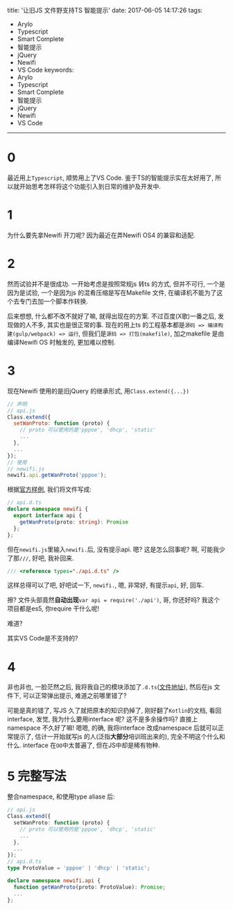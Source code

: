 title: '让旧JS 文件野支持TS 智能提示'
date: 2017-06-05 14:17:26
tags:
  - Arylo
  - Typescript
  - Smart Complete
  - 智能提示
  - jQuery
  - Newifi
  - VS Code
keywords:
  - Arylo
  - Typescript
  - Smart Complete
  - 智能提示
  - jQuery
  - Newifi
  - VS Code
---

# 0

最近用上`Typescript`, 顺势用上了VS Code. 鉴于TS的智能提示实在太好用了, 所以就开始思考怎样将这个功能引入到日常的维护及开发中.

# 1

为什么要先拿Newifi 开刀呢? 因为最近在弄Newifi OS4 的兼容和适配.

# 2

然而试验并不是很成功. 一开始考虑是按照常规js 转ts 的方式, 但并不可行, 一个是因为是试验, 一个是因为js 的混肴压缩是写在Makefile 文件, 在编译机不能为了这个去专门去加一个脚本作转换.

后来想想, 什么都不改不就好了嘛, 就得出现在的方案. 不过百度(X歌)一番之后, 发现做的人不多, 其实也是很正常的事. 现在的用上ts 的工程基本都是`源码 => 编译构建(gulp/webpack) => 运行`, 但我们是`源码 => 打包(makefile)`, 加之makefile 是由编译Newifi OS 时触发的, 更加难以控制.

# 3

现在Newifi 使用的是旧jQuery 的继承形式, 用`Class.extend({...})`

```javascript
// 声明
// api.js
Class.extend({
  setWanProto: function (proto) {
    // proto 可以使用的是'pppoe', 'dhcp', 'static'
    ...
  },
  ...
});
// 使用
// newifi.js
newifi.api.getWanProto('pppoe');
```

根据[官方样例][1], 我们将文件写成:

```typescript
// api.d.ts
declare namespace newifi {
  export interface api {
    getWanProto(proto: string): Promise
  };
};
```

但在`newifi.js`里输入`newifi.`后, 没有提示api. 嗯? 这是怎么回事呢? 啊, 可能我少了那`///`, 好吧, 我补回来.

```typescript
/// <reference types="./api.d.ts" />
```

这样总得可以了吧, 好吧试一下, `newifi.`, 嗯, 非常好, 有提示`api`, 好, 回车.

擦? 文件头部竟然**自动出现**`var api = require('./api')`, 哥, 你还好吗? 我这个项目都是es5, 你require 干什么呢!

难道?

其实VS Code是不支持的?

[1]: http://www.typescriptlang.org/docs/handbook/declaration-files/by-example.html

# 4

非也非也, 一脸茫然之后, 我将我自己的模块添加了`.d.ts`([文件地址][2]), 然后在js 文件下, 可以正常弹出提示, 难道之前哪里错了?

可能是真的错了, 写JS 久了就把原本的知识扔掉了, 刚好翻了`Kotlin`的文档, 看回interface, 发觉, 我为什么要用interface 呢? 这不是多余操作吗? 直接上namespace 不久好了嘛! 嗯嗯, 的确, 我将interface 改成namespace 后就可以正常提示了, 估计一开始就写js 的人(泛指**大部分**培训班出来的), 完全不明这个什么和什么. interface 在`OO`中太普遍了, 但在JS中却是稀有物种.

[2]: https://github.com/Arylo/y-config/blob/29827b8a23feac26d69cf8239b6c186132517d31/index.d.ts

# 5 完整写法

整合namespace, 和使用type aliase 后:

```typescript
// api.js
Class.extend({
  setWanProto: function (proto) {
    // proto 可以使用的是'pppoe', 'dhcp', 'static'
    ...
  },
  ...
});
// api.d.ts
type ProtoValue = 'pppoe' | 'dhcp' | 'static';

declare namespace newifi.api {
  function getWanProto(proto: ProtoValue): Promise;
  ...
};
```